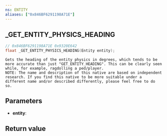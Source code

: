 ```yaml
---
ns: ENTITY
aliases: ["0x846BF6291198A71E"]
---
```

## _GET_ENTITY_PHYSICS_HEADING

```c
// 0x846BF6291198A71E 0x9320E642
float _GET_ENTITY_PHYSICS_HEADING(Entity entity);
```

```
Gets the heading of the entity physics in degrees, which tends to be more accurate than just "GET_ENTITY_HEADING". This can be clearly seen while, for example, ragdolling a ped/player.  
NOTE: The name and description of this native are based on independent research. If you find this native to be more suitable under a different name and/or described differently, please feel free to do so.  
```

## Parameters
* **entity**: 

## Return value

